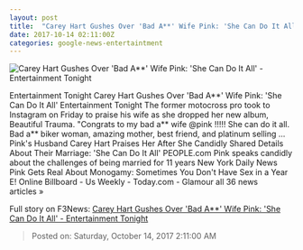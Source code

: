 ```yaml
---
layout: post
title:  "Carey Hart Gushes Over 'Bad A**' Wife Pink: 'She Can Do It All' - Entertainment Tonight"
date: 2017-10-14 02:11:00Z
categories: google-news-entertaintment
---
```


![Carey Hart Gushes Over 'Bad A**' Wife Pink: 'She Can Do It All' - Entertainment Tonight](http://www.etonline.com/sites/default/files/styles/max_1280x720/public/images/2017-02/1280_pink_carey_hart_getty465276831.jpg?itok=GADH17U9)

Entertainment Tonight Carey Hart Gushes Over 'Bad A**' Wife Pink: 'She Can Do It All' Entertainment Tonight The former motocross pro took to Instagram on Friday to praise his wife as she dropped her new album, Beautiful Trauma. "Congrats to my bad a** wife @pink !!!!! She can do it all. Bad a** biker woman, amazing mother, best friend, and platinum selling ... Pink's Husband Carey Hart Praises Her After She Candidly Shared Details About Their Marriage: 'She Can Do It All' PEOPLE.com Pink speaks candidly about the challenges of being married for 11 years New York Daily News Pink Gets Real About Monogamy: Sometimes You Don't Have Sex in a Year E! Online Billboard - Us Weekly - Today.com - Glamour all 36 news articles »


Full story on F3News: [Carey Hart Gushes Over 'Bad A**' Wife Pink: 'She Can Do It All' - Entertainment Tonight](http://www.f3nws.com/n/zGbuED)

> Posted on: Saturday, October 14, 2017 2:11:00 AM
